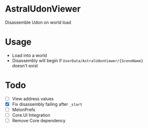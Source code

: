 # AstralUdonViewer
Disassemble Udon on world load

# Usage
- Load into a world
- Disassembly will begin if `UserData/AstralUdonViewer/{SceneName}` doesn't exist
 
# Todo
- [ ] View address values
- [x] Fix disassembly failing after `_start`
- [ ] MelonPrefs
- [ ] Core.UI Integration
- [ ] Remove Core dependency

